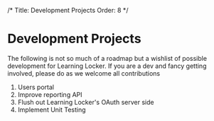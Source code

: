 /*
 Title: Development Projects
 Order: 8
*/

Development Projects
====================

The following is not so much of a roadmap but a wishlist of possible development for Learning Locker. If you are a dev and fancy getting involved,
please do as we welcome all contributions

1. Users portal
2. Improve reporting API
3. Flush out Learning Locker's OAuth server side
4. Implement Unit Testing